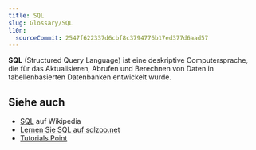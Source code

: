 ```yaml
---
title: SQL
slug: Glossary/SQL
l10n:
  sourceCommit: 2547f622337d6cbf8c3794776b17ed377d6aad57
---
```


**SQL** (Structured Query Language) ist eine deskriptive Computersprache, die für das Aktualisieren, Abrufen und Berechnen von Daten in tabellenbasierten Datenbanken entwickelt wurde.

## Siehe auch

- [SQL](https://en.wikipedia.org/wiki/SQL) auf Wikipedia
- [Lernen Sie SQL auf sqlzoo.net](https://sqlzoo.net/wiki/SQL_Tutorial)
- [Tutorials Point](https://www.tutorialspoint.com/sql/index.htm)
